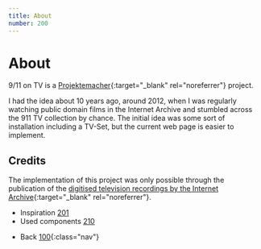 ```yaml
---
title: About
number: 200
---
```

# About
 9/11 on TV is a [Projektemacher](https://projektemacher.org/){:target="_blank" rel="noreferrer"} project.

I had the idea about 10 years ago, around 2012, when I was regularly watching public domain films in the Internet Archive and stumbled across the 911 TV collection by chance. The initial idea was some sort of installation including a TV-Set, but the current web page is easier to implement.

## Credits

The implementation of this project was only possible through the publication of the [digitised television recordings by the Internet Archive](https://archive.org/details/911){:target="_blank" rel="noreferrer"}.

* Inspiration [201](201)
* Used components [210](210)
<!-- -->
* Back [100](100){:class="nav"}
